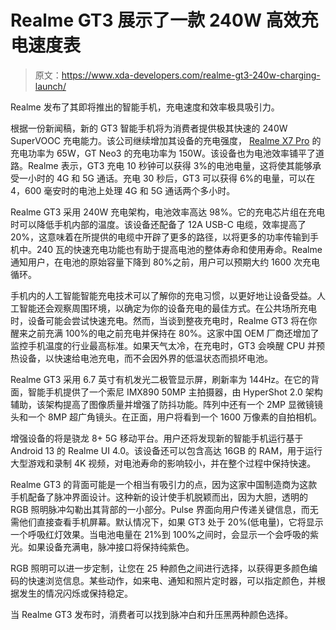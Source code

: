 # Realme GT3 展示了一款 240W 高效充电速度表

> 原文：<https://www.xda-developers.com/realme-gt3-240w-charging-launch/>

Realme 发布了其即将推出的智能手机，充电速度和效率极具吸引力。

根据一份新闻稿，新的 GT3 智能手机将为消费者提供极其快速的 240W SuperVOOC 充电能力。该公司继续增加其设备的充电强度， [Realme X7 Pro](https://www.xda-developers.com/realme-x7-pro-hands-on/) 的充电功率为 65W，GT Neo3 的充电功率为 150W。该设备也为电池效率铺平了道路。Realme 表示，GT3 充电 10 秒钟可以获得 3%的电池电量，这将使其能够承受一小时的 4G 和 5G 通话。充电 30 秒后，GT3 可以获得 6%的电量，可以在 4，600 毫安时的电池上处理 4G 和 5G 通话两个多小时。

Realme GT3 采用 240W 充电架构，电池效率高达 98%。它的充电芯片组在充电时可以降低手机内部的温度。该设备还配备了 12A USB-C 电缆，效率提高了 20%，这意味着在所提供的电缆中开辟了更多的路径，以将更多的功率传输到手机中。240 瓦的快速充电功能也有助于提高电池的整体寿命和使用寿命。Realme 通知用户，在电池的原始容量下降到 80%之前，用户可以预期大约 1600 次充电循环。

手机内的人工智能智能充电技术可以了解你的充电习惯，以更好地让设备受益。人工智能还会观察周围环境，以确定为你的设备充电的最佳方式。在公共场所充电时，设备可能会尝试快速充电。然而，当谈到整夜充电时，Realme GT3 将在你醒来之前充满 100%的电之前充电并保持在 80%。这家中国 OEM 厂商还增加了监控手机温度的行业最高标准。如果天气太冷，在充电时，GT3 会唤醒 CPU 并预热设备，以快速给电池充电，而不会因外界的低温状态而损坏电池。

Realme GT3 采用 6.7 英寸有机发光二极管显示屏，刷新率为 144Hz。在它的背面，智能手机提供了一个索尼 IMX890 50MP 主拍摄器，由 HyperShot 2.0 架构辅助，该架构提高了图像质量并增强了防抖功能。阵列中还有一个 2MP 显微镜镜头和一个 8MP 超广角镜头。在正面，用户将看到一个 1600 万像素的自拍相机。

增强设备的将是骁龙 8+ 5G 移动平台。用户还将发现新的智能手机运行基于 Android 13 的 Realme UI 4.0。该设备还可以包含高达 16GB 的 RAM，用于运行大型游戏和录制 4K 视频，对电池寿命的影响较小，并在整个过程中保持快速。

Realme GT3 的背面可能是一个相当有吸引力的点，因为这家中国制造商为这款手机配备了脉冲界面设计。这种新的设计使手机脱颖而出，因为大胆，透明的 RGB 照明脉冲勾勒出其背部的一小部分。Pulse 界面向用户传递关键信息，而无需他们直接查看手机屏幕。默认情况下，如果 GT3 处于 20%(低电量)，它将显示一个呼吸红灯效果。当电池电量在 21%到 100%之间时，会显示一个会呼吸的紫光。如果设备充满电，脉冲接口将保持纯紫色。

RGB 照明可以进一步定制，让您在 25 种颜色之间进行选择，以获得更多颜色编码的快速浏览信息。某些动作，如来电、通知和照片定时器，可以指定颜色，并根据发生的情况闪烁或保持稳定。

当 Realme GT3 发布时，消费者可以找到脉冲白和升压黑两种颜色选择。